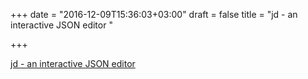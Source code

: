+++
date = "2016-12-09T15:36:03+03:00"
draft = false
title = "jd - an interactive JSON editor "

+++

<p><a href="https://github.com/tidwall/jd">jd - an interactive JSON editor </a></p>
